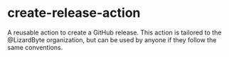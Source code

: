 # create-release-action
A reusable action to create a GitHub release. This action is tailored to the
@LizardByte organization, but can be used by anyone if they follow the same conventions.
